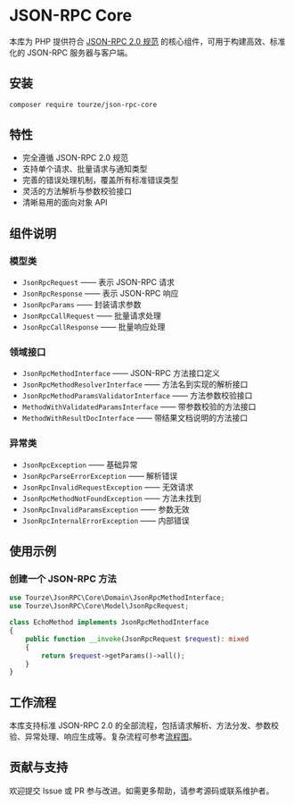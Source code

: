 # JSON-RPC Core

本库为 PHP 提供符合 [JSON-RPC 2.0 规范](https://www.jsonrpc.org/specification) 的核心组件，可用于构建高效、标准化的 JSON-RPC 服务器与客户端。

## 安装

```bash
composer require tourze/json-rpc-core
```

## 特性

- 完全遵循 JSON-RPC 2.0 规范
- 支持单个请求、批量请求与通知类型
- 完善的错误处理机制，覆盖所有标准错误类型
- 灵活的方法解析与参数校验接口
- 清晰易用的面向对象 API

## 组件说明

### 模型类

- `JsonRpcRequest` —— 表示 JSON-RPC 请求
- `JsonRpcResponse` —— 表示 JSON-RPC 响应
- `JsonRpcParams` —— 封装请求参数
- `JsonRpcCallRequest` —— 批量请求处理
- `JsonRpcCallResponse` —— 批量响应处理

### 领域接口

- `JsonRpcMethodInterface` —— JSON-RPC 方法接口定义
- `JsonRpcMethodResolverInterface` —— 方法名到实现的解析接口
- `JsonRpcMethodParamsValidatorInterface` —— 方法参数校验接口
- `MethodWithValidatedParamsInterface` —— 带参数校验的方法接口
- `MethodWithResultDocInterface` —— 带结果文档说明的方法接口

### 异常类

- `JsonRpcException` —— 基础异常
- `JsonRpcParseErrorException` —— 解析错误
- `JsonRpcInvalidRequestException` —— 无效请求
- `JsonRpcMethodNotFoundException` —— 方法未找到
- `JsonRpcInvalidParamsException` —— 参数无效
- `JsonRpcInternalErrorException` —— 内部错误

## 使用示例

### 创建一个 JSON-RPC 方法

```php
use Tourze\JsonRPC\Core\Domain\JsonRpcMethodInterface;
use Tourze\JsonRPC\Core\Model\JsonRpcRequest;

class EchoMethod implements JsonRpcMethodInterface
{
    public function __invoke(JsonRpcRequest $request): mixed
    {
        return $request->getParams()->all();
    }
}
```

## 工作流程

本库支持标准 JSON-RPC 2.0 的全部流程，包括请求解析、方法分发、参数校验、异常处理、响应生成等。复杂流程可参考[流程图](./json-rpc-core-flow.md)。

## 贡献与支持

欢迎提交 Issue 或 PR 参与改进。如需更多帮助，请参考源码或联系维护者。

